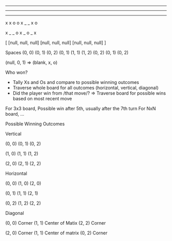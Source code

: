 _ _ _
_ _ _
_ _ _

x x o
o x _
_ x o

x _ _
o x _
o _ x

[
[null, null, null]
[null, null, null]
[null, null, null]
]

Spaces
(0, 0) (0, 1) (0, 2)
(0, 1) (1, 1) (1, 2)
(0, 2) (0, 1) (0, 2)

(null, 0, 1) => (blank, x, o)

Who won?
* Tally Xs and Os and compare to possible winning outcomes
* Traverse whole board for all outcomes (horizontal, vertical, diagonal)
* Did the player win from /that move/? => Traverse board for possible wins based on most recent move

For 3x3 board, Possible win after 5th, usually after the 7th turn
For NxN board, ...

Possible Winning Outcomes

Vertical

(0, 0)
(0, 1)
(0, 2)

(1, 0)
(1, 1)
(1, 2)

(2, 0)
(2, 1)
(2, 2)

Horizontal

(0, 0)
(1, 0)
(2, 0)

(0, 1)
(1, 1)
(2, 1)

(0, 2)
(1, 2)
(2, 2)

Diagonal

(0, 0) Corner
(1, 1) Center of Matix
(2, 2) Corner

(2, 0) Corner
(1, 1) Center of matrix
(0, 2) Corner